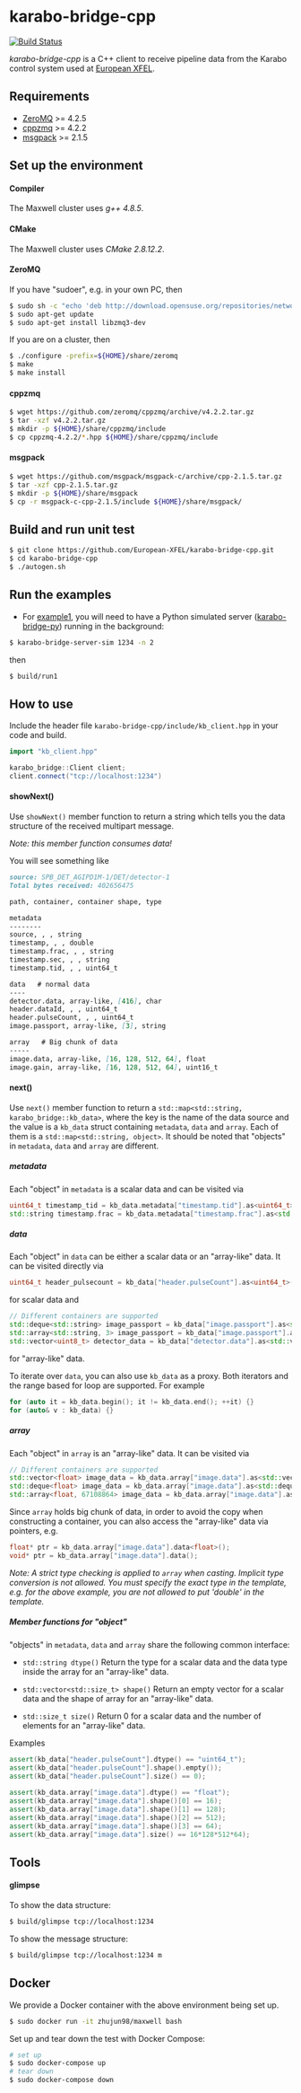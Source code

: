 # karabo-bridge-cpp

[![Build Status](https://travis-ci.org/European-XFEL/karabo-bridge-cpp.svg?branch=master)](https://travis-ci.org/European-XFEL/karabo-bridge-cpp)

*karabo-bridge-cpp* is a C++ client to receive pipeline data from the Karabo control system used at [European XFEL](https://www.xfel.eu/).

## Requirements

 - [ZeroMQ](http://zeromq.org/) >= 4.2.5
 - [cppzmq](https://github.com/zeromq/cppzmq) >= 4.2.2
 - [msgpack](https://msgpack.org/index.html) >= 2.1.5

## Set up the environment

#### Compiler
The Maxwell cluster uses *g++ 4.8.5*.

#### CMake
The Maxwell cluster uses *CMake 2.8.12.2*.

#### ZeroMQ

If you have "sudoer", e.g. in your own PC, then
```sh
$ sudo sh -c "echo 'deb http://download.opensuse.org/repositories/network:/messaging:/zeromq:/release-stable/xUbuntu_16.04/ /' > /etc/apt/sources.list.d/network:messaging:zeromq:release-stable.list"
$ sudo apt-get update
$ sudo apt-get install libzmq3-dev
```

If you are on a cluster, then

```sh
$ ./configure -prefix=${HOME}/share/zeromq
$ make
$ make install
```

#### cppzmq

```sh
$ wget https://github.com/zeromq/cppzmq/archive/v4.2.2.tar.gz
$ tar -xzf v4.2.2.tar.gz
$ mkdir -p ${HOME}/share/cppzmq/include
$ cp cppzmq-4.2.2/*.hpp ${HOME}/share/cppzmq/include
```

#### msgpack

```sh
$ wget https://github.com/msgpack/msgpack-c/archive/cpp-2.1.5.tar.gz
$ tar -xzf cpp-2.1.5.tar.gz
$ mkdir -p ${HOME}/share/msgpack
$ cp -r msgpack-c-cpp-2.1.5/include ${HOME}/share/msgpack/
```

## Build and run unit test

```sh
$ git clone https://github.com/European-XFEL/karabo-bridge-cpp.git
$ cd karabo-bridge-cpp
$ ./autogen.sh
```

## Run the examples

- For [example1](./src/client_for_pysim.cpp), you will need to have a Python simulated server ([karabo-bridge-py]()) running in the background:

```sh
$ karabo-bridge-server-sim 1234 -n 2
```

then

```sh
$ build/run1
```

## How to use

Include the header file `karabo-bridge-cpp/include/kb_client.hpp` in your code and build.

```c++
import "kb_client.hpp"

karabo_bridge::Client client;
client.connect("tcp://localhost:1234")
```

#### showNext()

Use `showNext()` member function to return a string which tells you the data structure of the received multipart message.

*Note: this member function consumes data!*

You will see something like

```md
source: SPB_DET_AGIPD1M-1/DET/detector-1
Total bytes received: 402656475

path, container, container shape, type

metadata
--------
source, , , string
timestamp, , , double
timestamp.frac, , , string
timestamp.sec, , , string
timestamp.tid, , , uint64_t

data   # normal data
----
detector.data, array-like, [416], char
header.dataId, , , uint64_t
header.pulseCount, , , uint64_t
image.passport, array-like, [3], string

array   # Big chunk of data
-----
image.data, array-like, [16, 128, 512, 64], float
image.gain, array-like, [16, 128, 512, 64], uint16_t
```

#### next()

Use `next()` member function to return a `std::map<std::string, karabo_bridge::kb_data>`, where the key is the name of the data source and the value is a `kb_data` struct containing `metadata`, `data` and `array`. Each of them is a `std::map<std::string, object>`. It should be noted that "objects" in `metadata`, `data` and `array` are different.

##### metadata
Each "object" in `metadata` is a scalar data and can be visited via
```c++
uint64_t timestamp_tid = kb_data.metadata["timestamp.tid"].as<uint64_t>();
std::string timestamp.frac = kb_data.metadata["timestamp.frac"].as<std::string>();
```

##### data
Each "object" in `data` can be either a scalar data or an "array-like" data. It can be visited directly via
```c++
uint64_t header_pulsecount = kb_data["header.pulseCount"].as<uint64_t>();
```
for scalar data and
```c++
// Different containers are supported
std::deque<std::string> image_passport = kb_data["image.passport"].as<std::deque<std::string>>();
std::array<std::string, 3> image_passport = kb_data["image.passport"].as<std::array<std::string>, 3>();
std::vector<uint8_t> detector_data = kb_data["detector.data"].as<std::vector<uint8_t>>();
```
for "array-like" data.

To iterate over `data`, you can also use `kb_data` as a proxy. Both iterators and the range based for loop are supported. For example
```c++
for (auto it = kb_data.begin(); it != kb_data.end(); ++it) {}
for (auto& v : kb_data) {}
```


##### array
Each "object" in `array` is an "array-like" data. It can be visited via
```c++
// Different containers are supported
std::vector<float> image_data = kb_data.array["image.data"].as<std::vector<float>>();
std::deque<float> image_data = kb_data.array["image.data"].as<std::deque<float>>();
std::array<float, 67108864> image_data = kb_data.array["image.data"].as<std::array<float, 67108864>>();
```
Since `array` holds big chunk of data, in order to avoid the copy when constructing a container, you can also access the "array-like" data via pointers, e.g.
```c++
float* ptr = kb_data.array["image.data"].data<float>();
void* ptr = kb_data.array["image.data"].data();
```
*Note: A strict type checking is applied to `array` when casting. Implicit type conversion is not allowed. You must specify the exact type in the template, e.g. for the above example, you are not allowed to put 'double' in the template.*

##### Member functions for "object"

"objects" in `metadata`, `data` and `array` share the following common interface:

- `std::string dtype()`
Return the type for a scalar data and the data type inside the array for an "array-like" data.

- `std::vector<std::size_t> shape()`
Return an empty vector for a scalar data and the shape of array for an "array-like" data.

- `std::size_t size()`
Return 0 for a scalar data and the number of elements for an "array-like" data.

Examples
```c++
assert(kb_data["header.pulseCount"].dtype() == "uint64_t");
assert(kb_data["header.pulseCount"].shape().empty());
assert(kb_data["header.pulseCount"].size() == 0);
 
assert(kb_data.array["image.data"].dtype() == "float");
assert(kb_data.array["image.data"].shape()[0] == 16);
assert(kb_data.array["image.data"].shape()[1] == 128);
assert(kb_data.array["image.data"].shape()[2] == 512);
assert(kb_data.array["image.data"].shape()[3] == 64);
assert(kb_data.array["image.data"].size() == 16*128*512*64);
```

## Tools

#### glimpse

To show the data structure:
```sh
$ build/glimpse tcp://localhost:1234
```
To show the message structure:
```sh
$ build/glimpse tcp://localhost:1234 m
```

## Docker

We provide a Docker container with the above environment being set up.

```sh
$ sudo docker run -it zhujun98/maxwell bash
```

Set up and tear down the test with Docker Compose:
```sh
# set up
$ sudo docker-compose up
# tear down
$ sudo docker-compose down
```

